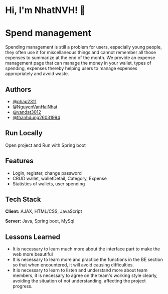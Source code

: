 
# Hi, I'm NhatNVH! 👋


# Spend management

Spending management is still a problem for users, especially young people, they often use it for miscellaneous things and cannot remember all those expenses to summarize at the end of the month. We provide an expense management page that can manage the money in your wallet, types of spending, expenses thereby helping users to manage expenses appropriately and avoid waste.


## Authors

- [@phap2311](https://github.com/phap2311)
- [@NguyenVanHaiNhat](https://github.com/NguyenVanHaiNhat)
- [@vandat3012](https://github.com/vandat3012)
- [@thanhdung26031994](https://github.com/thanhdung26031994)





## Run Locally

Open project and Run with Spring boot
    
## Features

- Login, register, change password
- CRUD wallet, walletDetail, Category, Expense
- Statistics of wallets, user spending


## Tech Stack

**Client:** AJAX, HTML/CSS, JavaScript

**Server:** Java, Spring boot, MySql


## Lessons Learned

- It is necessary to learn much more about the interface part to make the web more beautiful
- It is necessary to learn more and practice the functions in the BE section so that when encountered, it will avoid causing difficulties.
- It is necessary to learn to listen and understand more about team members, it is necessary to agree on the team's working style clearly, avoiding the situation of not understanding, affecting the project progress.

